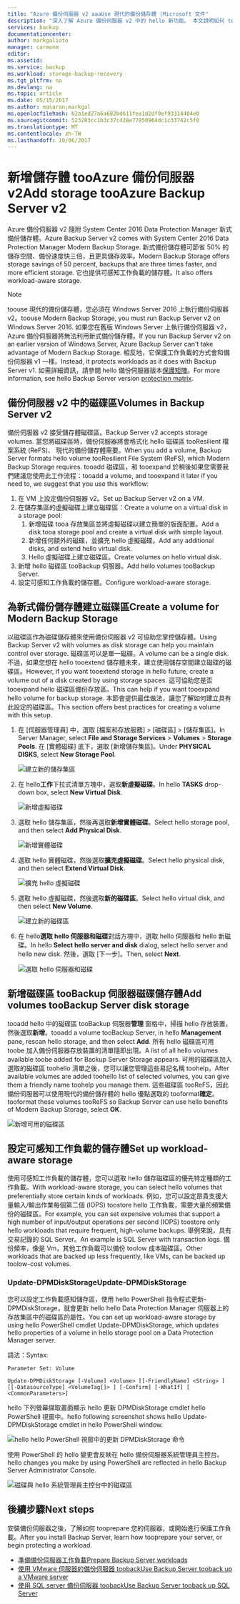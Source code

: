 ```yaml
---
title: "Azure 備份伺服器 v2 aaaUse 現代的備份儲存體 |Microsoft 文件"
description: "深入了解 Azure 備份伺服器 v2 中的 hello 新功能。 本文說明如何 tooupgrade 備份伺服器安裝。"
services: backup
documentationcenter: 
author: markgalioto
manager: carmonm
editor: 
ms.assetid: 
ms.service: backup
ms.workload: storage-backup-recovery
ms.tgt_pltfrm: na
ms.devlang: na
ms.topic: article
ms.date: 05/15/2017
ms.author: masaran;markgal
ms.openlocfilehash: b2a1ed27a6a682bd611fea1d2df9ef93314404e0
ms.sourcegitcommit: 523283cc1b3c37c428e77850964dc1c33742c5f0
ms.translationtype: MT
ms.contentlocale: zh-TW
ms.lasthandoff: 10/06/2017
---
```

# <a name="add-storage-tooazure-backup-server-v2"></a><span data-ttu-id="f05b1-104">新增儲存體 tooAzure 備份伺服器 v2</span><span class="sxs-lookup"><span data-stu-id="f05b1-104">Add storage tooAzure Backup Server v2</span></span>

<span data-ttu-id="f05b1-105">Azure 備份伺服器 v2 隨附 System Center 2016 Data Protection Manager 新式備份儲存體。</span><span class="sxs-lookup"><span data-stu-id="f05b1-105">Azure Backup Server v2 comes with System Center 2016 Data Protection Manager Modern Backup Storage.</span></span> <span data-ttu-id="f05b1-106">新式備份儲存體可節省 50% 的儲存空間、備份速度快三倍，且更具儲存效率。</span><span class="sxs-lookup"><span data-stu-id="f05b1-106">Modern Backup Storage offers storage savings of 50 percent, backups that are three times faster, and more efficient storage.</span></span> <span data-ttu-id="f05b1-107">它也提供可感知工作負載的儲存體。</span><span class="sxs-lookup"><span data-stu-id="f05b1-107">It also offers workload-aware storage.</span></span> 

> [!NOTE]
> <span data-ttu-id="f05b1-108">toouse 現代的備份儲存體，您必須在 Windows Server 2016 上執行備份伺服器 v2。</span><span class="sxs-lookup"><span data-stu-id="f05b1-108">toouse Modern Backup Storage, you must run Backup Server v2 on Windows Server 2016.</span></span> <span data-ttu-id="f05b1-109">如果您在舊版 Windows Server 上執行備份伺服器 v2，Azure 備份伺服器將無法利用新式備份儲存體。</span><span class="sxs-lookup"><span data-stu-id="f05b1-109">If you run Backup Server v2 on an earlier version of Windows Server, Azure Backup Server can't take advantage of Modern Backup Storage.</span></span> <span data-ttu-id="f05b1-110">相反地，它保護工作負載的方式會和備份伺服器 v1 一樣。</span><span class="sxs-lookup"><span data-stu-id="f05b1-110">Instead, it protects workloads as it does with Backup Server v1.</span></span> <span data-ttu-id="f05b1-111">如需詳細資訊，請參閱 hello 備份伺服器版本[保護矩陣](backup-mabs-protection-matrix.md)。</span><span class="sxs-lookup"><span data-stu-id="f05b1-111">For more information, see hello Backup Server version [protection matrix](backup-mabs-protection-matrix.md).</span></span>

## <a name="volumes-in-backup-server-v2"></a><span data-ttu-id="f05b1-112">備份伺服器 v2 中的磁碟區</span><span class="sxs-lookup"><span data-stu-id="f05b1-112">Volumes in Backup Server v2</span></span>

<span data-ttu-id="f05b1-113">備份伺服器 v2 接受儲存體磁碟區。</span><span class="sxs-lookup"><span data-stu-id="f05b1-113">Backup Server v2 accepts storage volumes.</span></span> <span data-ttu-id="f05b1-114">當您將磁碟區時，備份伺服器將會格式化 hello 磁碟區 tooResilient 檔案系統 (ReFS)、 現代的備份儲存體需要。</span><span class="sxs-lookup"><span data-stu-id="f05b1-114">When you add a volume, Backup Server formats hello volume tooResilient File System (ReFS), which Modern Backup Storage requires.</span></span> <span data-ttu-id="f05b1-115">tooadd 磁碟區，和 tooexpand 於稍後如果您需要我們建議您使用此工作流程：</span><span class="sxs-lookup"><span data-stu-id="f05b1-115">tooadd a volume, and tooexpand it later if you need to, we suggest that you use this workflow:</span></span>

1.  <span data-ttu-id="f05b1-116">在 VM 上設定備份伺服器 v2。</span><span class="sxs-lookup"><span data-stu-id="f05b1-116">Set up Backup Server v2 on a VM.</span></span>
2.  <span data-ttu-id="f05b1-117">在儲存集區的虛擬磁碟上建立磁碟區：</span><span class="sxs-lookup"><span data-stu-id="f05b1-117">Create a volume on a virtual disk in a storage pool:</span></span>
    1.  <span data-ttu-id="f05b1-118">新增磁碟 tooa 存放集區並將虛擬磁碟以建立簡單的版面配置。</span><span class="sxs-lookup"><span data-stu-id="f05b1-118">Add a disk tooa storage pool and create a virtual disk with simple layout.</span></span>
    2.  <span data-ttu-id="f05b1-119">新增任何額外的磁碟，並擴充 hello 虛擬磁碟。</span><span class="sxs-lookup"><span data-stu-id="f05b1-119">Add any additional disks, and extend hello virtual disk.</span></span>
    3.  <span data-ttu-id="f05b1-120">Hello 虛擬磁碟上建立磁碟區。</span><span class="sxs-lookup"><span data-stu-id="f05b1-120">Create volumes on hello virtual disk.</span></span>
3.  <span data-ttu-id="f05b1-121">新增 hello 磁碟區 tooBackup 伺服器。</span><span class="sxs-lookup"><span data-stu-id="f05b1-121">Add hello volumes tooBackup Server.</span></span>
4.  <span data-ttu-id="f05b1-122">設定可感知工作負載的儲存體。</span><span class="sxs-lookup"><span data-stu-id="f05b1-122">Configure workload-aware storage.</span></span>

## <a name="create-a-volume-for-modern-backup-storage"></a><span data-ttu-id="f05b1-123">為新式備份儲存體建立磁碟區</span><span class="sxs-lookup"><span data-stu-id="f05b1-123">Create a volume for Modern Backup Storage</span></span>

<span data-ttu-id="f05b1-124">以磁碟區作為磁碟儲存體來使用備份伺服器 v2 可協助您掌控儲存體。</span><span class="sxs-lookup"><span data-stu-id="f05b1-124">Using Backup Server v2 with volumes as disk storage can help you maintain control over storage.</span></span> <span data-ttu-id="f05b1-125">磁碟區可以是單一磁碟。</span><span class="sxs-lookup"><span data-stu-id="f05b1-125">A volume can be a single disk.</span></span> <span data-ttu-id="f05b1-126">不過，如果您想在 hello tooextend 儲存體未來，建立使用儲存空間建立磁碟的磁碟區。</span><span class="sxs-lookup"><span data-stu-id="f05b1-126">However, if you want tooextend storage in hello future, create a volume out of a disk created by using storage spaces.</span></span> <span data-ttu-id="f05b1-127">這可協助您是否 tooexpand hello 磁碟區備份存放區。</span><span class="sxs-lookup"><span data-stu-id="f05b1-127">This can help if you want tooexpand hello volume for backup storage.</span></span> <span data-ttu-id="f05b1-128">本節會提供最佳做法，讓您了解如何建立具有此設定的磁碟區。</span><span class="sxs-lookup"><span data-stu-id="f05b1-128">This section offers best practices for creating a volume with this setup.</span></span>

1. <span data-ttu-id="f05b1-129">在 [伺服器管理員] 中，選取 [檔案和存放服務] > [磁碟區] > [儲存集區]。</span><span class="sxs-lookup"><span data-stu-id="f05b1-129">In Server Manager, select **File and Storage Services** > **Volumes** > **Storage Pools**.</span></span> <span data-ttu-id="f05b1-130">在 [實體磁碟] 底下，選取 [新增儲存集區]。</span><span class="sxs-lookup"><span data-stu-id="f05b1-130">Under **PHYSICAL DISKS**, select **New Storage Pool**.</span></span> 

    ![建立新的儲存集區](./media/backup-mabs-add-storage/mabs-add-storage-1.png)

2. <span data-ttu-id="f05b1-132">在 hello**工作**下拉式清單方塊中，選取**新虛擬磁碟**。</span><span class="sxs-lookup"><span data-stu-id="f05b1-132">In hello **TASKS** drop-down box, select **New Virtual Disk**.</span></span>

    ![新增虛擬磁碟](./media/backup-mabs-add-storage/mabs-add-storage-2.png)

3. <span data-ttu-id="f05b1-134">選取 hello 儲存集區，然後再選取**新增實體磁碟**。</span><span class="sxs-lookup"><span data-stu-id="f05b1-134">Select hello storage pool, and then select **Add Physical Disk**.</span></span>

    ![新增實體磁碟](./media/backup-mabs-add-storage/mabs-add-storage-3.png)

4. <span data-ttu-id="f05b1-136">選取 hello 實體磁碟，然後選取**擴充虛擬磁碟**。</span><span class="sxs-lookup"><span data-stu-id="f05b1-136">Select hello physical disk, and then select **Extend Virtual Disk**.</span></span>

    ![擴充 hello 虛擬磁碟](./media/backup-mabs-add-storage/mabs-add-storage-4.png)

5. <span data-ttu-id="f05b1-138">選取 hello 虛擬磁碟，然後選取**新的磁碟區**。</span><span class="sxs-lookup"><span data-stu-id="f05b1-138">Select hello virtual disk, and then select **New Volume**.</span></span>

    ![建立新的磁碟區](./media/backup-mabs-add-storage/mabs-add-storage-5.png)

6. <span data-ttu-id="f05b1-140">在 hello**選取 hello 伺服器和磁碟**對話方塊中，選取 hello 伺服器和 hello 新磁碟。</span><span class="sxs-lookup"><span data-stu-id="f05b1-140">In hello **Select hello server and disk** dialog, select hello server and hello new disk.</span></span> <span data-ttu-id="f05b1-141">然後，選取 [下一步]。</span><span class="sxs-lookup"><span data-stu-id="f05b1-141">Then, select **Next**.</span></span>

    ![選取 hello 伺服器和磁碟](./media/backup-mabs-add-storage/mabs-add-storage-6.png)

## <a name="add-volumes-toobackup-server-disk-storage"></a><span data-ttu-id="f05b1-143">新增磁碟區 tooBackup 伺服器磁碟儲存體</span><span class="sxs-lookup"><span data-stu-id="f05b1-143">Add volumes tooBackup Server disk storage</span></span>

<span data-ttu-id="f05b1-144">tooadd hello 中的磁碟區 tooBackup 伺服器**管理** 窗格中，掃描 hello 存放裝置，然後選取**新增**。</span><span class="sxs-lookup"><span data-stu-id="f05b1-144">tooadd a volume tooBackup Server, in hello **Management** pane, rescan hello storage, and then select **Add**.</span></span> <span data-ttu-id="f05b1-145">所有 hello 磁碟區可用 toobe 加入備份伺服器存放裝置的清單隨即出現。</span><span class="sxs-lookup"><span data-stu-id="f05b1-145">A list of all hello volumes available toobe added for Backup Server Storage appears.</span></span> <span data-ttu-id="f05b1-146">可用的磁碟區加入選取的磁碟區 toohello 清單之後，您可以讓您管理這些易記名稱 toohelp。</span><span class="sxs-lookup"><span data-stu-id="f05b1-146">After available volumes are added toohello list of selected volumes, you can give them a friendly name toohelp you manage them.</span></span> <span data-ttu-id="f05b1-147">這些磁碟區 tooReFS，因此備份伺服器可以使用現代的備份儲存體的 hello 優點選取的 tooformat**確定**。</span><span class="sxs-lookup"><span data-stu-id="f05b1-147">tooformat these volumes tooReFS so Backup Server can use hello benefits of Modern Backup Storage, select **OK**.</span></span>

![新增可用的磁碟區](./media/backup-mabs-add-storage/mabs-add-storage-7.png)

## <a name="set-up-workload-aware-storage"></a><span data-ttu-id="f05b1-149">設定可感知工作負載的儲存體</span><span class="sxs-lookup"><span data-stu-id="f05b1-149">Set up workload-aware storage</span></span>

<span data-ttu-id="f05b1-150">使用可感知工作負載的儲存體，您可以選取 hello 儲存磁碟區的優先特定種類的工作負載。</span><span class="sxs-lookup"><span data-stu-id="f05b1-150">With workload-aware storage, you can select hello volumes that preferentially store certain kinds of workloads.</span></span> <span data-ttu-id="f05b1-151">例如，您可以設定昂貴支援大量輸入/輸出作業每個第二個 (IOPS) toostore hello 工作負載，需要大量的頻繁備份的磁碟區。</span><span class="sxs-lookup"><span data-stu-id="f05b1-151">For example, you can set expensive volumes that support a high number of input/output operations per second (IOPS) toostore only hello workloads that require frequent, high-volume backups.</span></span> <span data-ttu-id="f05b1-152">舉例來說，具有交易記錄的 SQL Server。</span><span class="sxs-lookup"><span data-stu-id="f05b1-152">An example is SQL Server with transaction logs.</span></span> <span data-ttu-id="f05b1-153">備份頻率，像是 Vm，其他工作負載可以備份 toolow 成本磁碟區。</span><span class="sxs-lookup"><span data-stu-id="f05b1-153">Other workloads that are backed up less frequently, like VMs, can be backed up toolow-cost volumes.</span></span>

### <a name="update-dpmdiskstorage"></a><span data-ttu-id="f05b1-154">Update-DPMDiskStorage</span><span class="sxs-lookup"><span data-stu-id="f05b1-154">Update-DPMDiskStorage</span></span>

<span data-ttu-id="f05b1-155">您可以設定工作負載感知儲存區，使用 hello PowerShell 指令程式更新-DPMDiskStorage，就會更新 hello hello Data Protection Manager 伺服器上的存放集區中的磁碟區的屬性。</span><span class="sxs-lookup"><span data-stu-id="f05b1-155">You can set up workload-aware storage by using hello PowerShell cmdlet Update-DPMDiskStorage, which updates hello properties of a volume in hello storage pool on a Data Protection Manager server.</span></span>

<span data-ttu-id="f05b1-156">語法：</span><span class="sxs-lookup"><span data-stu-id="f05b1-156">Syntax:</span></span>

`Parameter Set: Volume`

```
Update-DPMDiskStorage [-Volume] <Volume> [[-FriendlyName] <String> ] [[-DatasourceType] <VolumeTag[]> ] [-Confirm] [-WhatIf] [ <CommonParameters>]
```
<span data-ttu-id="f05b1-157">hello 下列螢幕擷取畫面顯示 hello 更新 DPMDiskStorage cmdlet hello PowerShell 視窗中。</span><span class="sxs-lookup"><span data-stu-id="f05b1-157">hello following screenshot shows hello Update-DPMDiskStorage cmdlet in hello PowerShell window.</span></span>

![hello hello PowerShell 視窗中的更新 DPMDiskStorage 命令](./media/backup-mabs-add-storage/mabs-add-storage-8.png)

<span data-ttu-id="f05b1-159">使用 PowerShell 的 hello 變更會反映在 hello 備份伺服器系統管理員主控台。</span><span class="sxs-lookup"><span data-stu-id="f05b1-159">hello changes you make by using PowerShell are reflected in hello Backup Server Administrator Console.</span></span>

![磁碟與 hello 系統管理員主控台中的磁碟區](./media/backup-mabs-add-storage/mabs-add-storage-9.png)

## <a name="next-steps"></a><span data-ttu-id="f05b1-161">後續步驟</span><span class="sxs-lookup"><span data-stu-id="f05b1-161">Next steps</span></span>
<span data-ttu-id="f05b1-162">安裝備份伺服器之後，了解如何 tooprepare 您的伺服器，或開始進行保護工作負載。</span><span class="sxs-lookup"><span data-stu-id="f05b1-162">After you install Backup Server, learn how tooprepare your server, or begin protecting a workload.</span></span>

- [<span data-ttu-id="f05b1-163">準備備份伺服器工作負載</span><span class="sxs-lookup"><span data-stu-id="f05b1-163">Prepare Backup Server workloads</span></span>](backup-azure-microsoft-azure-backup.md)
- [<span data-ttu-id="f05b1-164">使用 VMware 伺服器的備份伺服器 tooback</span><span class="sxs-lookup"><span data-stu-id="f05b1-164">Use Backup Server tooback up a VMware server</span></span>](backup-azure-backup-server-vmware.md)
- [<span data-ttu-id="f05b1-165">使用 SQL server 備份伺服器 tooback</span><span class="sxs-lookup"><span data-stu-id="f05b1-165">Use Backup Server tooback up SQL Server</span></span>](backup-azure-sql-mabs.md)

